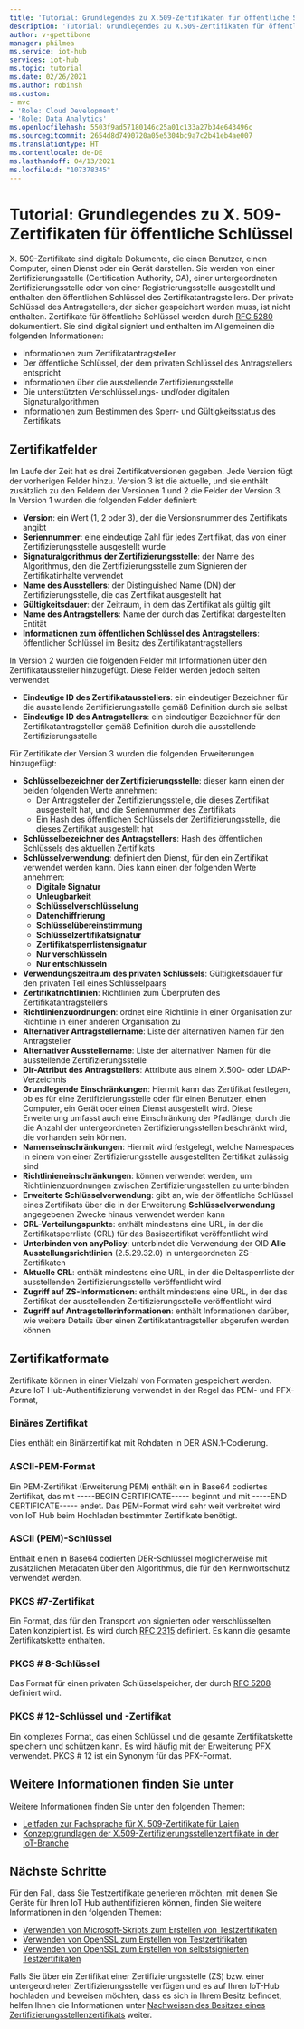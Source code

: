 ```yaml
---
title: 'Tutorial: Grundlegendes zu X.509-Zertifikaten für öffentliche Schlüssel für Azure IoT Hub | Microsoft-Dokumentation'
description: 'Tutorial: Grundlegendes zu X.509-Zertifikaten für öffentliche Schlüssel für Azure IoT Hub'
author: v-gpettibone
manager: philmea
ms.service: iot-hub
services: iot-hub
ms.topic: tutorial
ms.date: 02/26/2021
ms.author: robinsh
ms.custom:
- mvc
- 'Role: Cloud Development'
- 'Role: Data Analytics'
ms.openlocfilehash: 5503f9ad57180146c25a01c133a27b34e643496c
ms.sourcegitcommit: 2654d8d7490720a05e5304bc9a7c2b41eb4ae007
ms.translationtype: HT
ms.contentlocale: de-DE
ms.lasthandoff: 04/13/2021
ms.locfileid: "107378345"
---
```

# <a name="tutorial-understanding-x509-public-key-certificates"></a>Tutorial: Grundlegendes zu X. 509-Zertifikaten für öffentliche Schlüssel

X. 509-Zertifikate sind digitale Dokumente, die einen Benutzer, einen Computer, einen Dienst oder ein Gerät darstellen. Sie werden von einer Zertifizierungsstelle (Certification Authority, CA), einer untergeordneten Zertifizierungsstelle oder von einer Registrierungsstelle ausgestellt und enthalten den öffentlichen Schlüssel des Zertifikatantragstellers. Der private Schlüssel des Antragstellers, der sicher gespeichert werden muss, ist nicht enthalten. Zertifikate für öffentliche Schlüssel werden durch [RFC 5280](https://tools.ietf.org/html/rfc5280) dokumentiert. Sie sind digital signiert und enthalten im Allgemeinen die folgenden Informationen:

* Informationen zum Zertifikatantragsteller
* Der öffentliche Schlüssel, der dem privaten Schlüssel des Antragstellers entspricht
* Informationen über die ausstellende Zertifizierungsstelle
* Die unterstützten Verschlüsselungs- und/oder digitalen Signaturalgorithmen
* Informationen zum Bestimmen des Sperr- und Gültigkeitsstatus des Zertifikats

## <a name="certificate-fields"></a>Zertifikatfelder

Im Laufe der Zeit hat es drei Zertifikatversionen gegeben. Jede Version fügt der vorherigen Felder hinzu. Version 3 ist die aktuelle, und sie enthält zusätzlich zu den Feldern der Versionen 1 und 2 die Felder der Version 3. In Version 1 wurden die folgenden Felder definiert:

* **Version**: ein Wert (1, 2 oder 3), der die Versionsnummer des Zertifikats angibt
* **Seriennummer**: eine eindeutige Zahl für jedes Zertifikat, das von einer Zertifizierungsstelle ausgestellt wurde
* **Signaturalgorithmus der Zertifizierungsstelle**: der Name des Algorithmus, den die Zertifizierungsstelle zum Signieren der Zertifikatinhalte verwendet
* **Name des Ausstellers**: der Distinguished Name (DN) der Zertifizierungsstelle, die das Zertifikat ausgestellt hat
* **Gültigkeitsdauer**: der Zeitraum, in dem das Zertifikat als gültig gilt
* **Name des Antragstellers**: Name der durch das Zertifikat dargestellten Entität
* **Informationen zum öffentlichen Schlüssel des Antragstellers**: öffentlicher Schlüssel im Besitz des Zertifikatantragstellers

In Version 2 wurden die folgenden Felder mit Informationen über den Zertifikataussteller hinzugefügt. Diese Felder werden jedoch selten verwendet

* **Eindeutige ID des Zertifikatausstellers**: ein eindeutiger Bezeichner für die ausstellende Zertifizierungsstelle gemäß Definition durch sie selbst
* **Eindeutige ID des Antragstellers**: ein eindeutiger Bezeichner für den Zertifikatantragsteller gemäß Definition durch die ausstellende Zertifizierungsstelle

Für Zertifikate der Version 3 wurden die folgenden Erweiterungen hinzugefügt:

* **Schlüsselbezeichner der Zertifizierungsstelle**: dieser kann einen der beiden folgenden Werte annehmen:
  * Der Antragsteller der Zertifizierungsstelle, die dieses Zertifikat ausgestellt hat, und die Seriennummer des Zertifikats
  * Ein Hash des öffentlichen Schlüssels der Zertifizierungsstelle, die dieses Zertifikat ausgestellt hat
* **Schlüsselbezeichner des Antragstellers**: Hash des öffentlichen Schlüssels des aktuellen Zertifikats
* **Schlüsselverwendung**: definiert den Dienst, für den ein Zertifikat verwendet werden kann. Dies kann einen der folgenden Werte annehmen:
  * **Digitale Signatur**
  * **Unleugbarkeit**
  * **Schlüsselverschlüsselung**
  * **Datenchiffrierung**
  * **Schlüsselübereinstimmung**
  * **Schlüsselzertifikatsignatur**
  * **Zertifikatsperrlistensignatur**
  * **Nur verschlüsseln**
  * **Nur entschlüsseln**
* **Verwendungszeitraum des privaten Schlüssels**: Gültigkeitsdauer für den privaten Teil eines Schlüsselpaars
* **Zertifikatrichtlinien**: Richtlinien zum Überprüfen des Zertifikatantragstellers
* **Richtlinienzuordnungen**: ordnet eine Richtlinie in einer Organisation zur Richtlinie in einer anderen Organisation zu
* **Alternativer Antragstellername**: Liste der alternativen Namen für den Antragsteller
* **Alternativer Ausstellername**: Liste der alternativen Namen für die ausstellende Zertifizierungsstelle
* **Dir-Attribut des Antragstellers**: Attribute aus einem X.500- oder LDAP-Verzeichnis
* **Grundlegende Einschränkungen**: Hiermit kann das Zertifikat festlegen, ob es für eine Zertifizierungsstelle oder für einen Benutzer, einen Computer, ein Gerät oder einen Dienst ausgestellt wird. Diese Erweiterung umfasst auch eine Einschränkung der Pfadlänge, durch die die Anzahl der untergeordneten Zertifizierungsstellen beschränkt wird, die vorhanden sein können.
* **Namenseinschränkungen**: Hiermit wird festgelegt, welche Namespaces in einem von einer Zertifizierungsstelle ausgestellten Zertifikat zulässig sind
* **Richtlinieneinschränkungen**: können verwendet werden, um Richtlinienzuordnungen zwischen Zertifizierungsstellen zu unterbinden
* **Erweiterte Schlüsselverwendung**: gibt an, wie der öffentliche Schlüssel eines Zertifikats über die in der Erweiterung **Schlüsselverwendung** angegebenen Zwecke hinaus verwendet werden kann
* **CRL-Verteilungspunkte**: enthält mindestens eine URL, in der die Zertifikatsperrliste (CRL) für das Basiszertifikat veröffentlicht wird
* **Unterbinden von anyPolicy**: unterbindet die Verwendung der OID **Alle Ausstellungsrichtlinien** (2.5.29.32.0) in untergeordneten ZS-Zertifikaten
* **Aktuelle CRL**: enthält mindestens eine URL, in der die Deltasperrliste der ausstellenden Zertifizierungsstelle veröffentlicht wird
* **Zugriff auf ZS-Informationen**: enthält mindestens eine URL, in der das Zertifikat der ausstellenden Zertifizierungsstelle veröffentlicht wird
* **Zugriff auf Antragstellerinformationen**: enthält Informationen darüber, wie weitere Details über einen Zertifikatantragsteller abgerufen werden können

## <a name="certificate-formats"></a>Zertifikatformate

Zertifikate können in einer Vielzahl von Formaten gespeichert werden. Azure IoT Hub-Authentifizierung verwendet in der Regel das PEM- und PFX-Format,

### <a name="binary-certificate"></a>Binäres Zertifikat

Dies enthält ein Binärzertifikat mit Rohdaten in DER ASN.1-Codierung.

### <a name="ascii-pem-format"></a>ASCII-PEM-Format

Ein PEM-Zertifikat (Erweiterung PEM) enthält ein in Base64 codiertes Zertifikat, das mit -----BEGIN CERTIFICATE----- beginnt und mit -----END CERTIFICATE----- endet. Das PEM-Format wird sehr weit verbreitet wird von IoT Hub beim Hochladen bestimmter Zertifikate benötigt.

### <a name="ascii-pem-key"></a>ASCII (PEM)-Schlüssel

Enthält einen in Base64 codierten DER-Schlüssel möglicherweise mit zusätzlichen Metadaten über den Algorithmus, die für den Kennwortschutz verwendet werden.

### <a name="pkcs7-certificate"></a>PKCS #7-Zertifikat

Ein Format, das für den Transport von signierten oder verschlüsselten Daten konzipiert ist. Es wird durch [RFC 2315](https://tools.ietf.org/html/rfc2315) definiert. Es kann die gesamte Zertifikatskette enthalten.

### <a name="pkcs8-key"></a>PKCS # 8-Schlüssel

Das Format für einen privaten Schlüsselspeicher, der durch [RFC 5208](https://tools.ietf.org/html/rfc5208) definiert wird.

### <a name="pkcs12-key-and-certificate"></a>PKCS # 12-Schlüssel und -Zertifikat

Ein komplexes Format, das einen Schlüssel und die gesamte Zertifikatskette speichern und schützen kann. Es wird häufig mit der Erweiterung PFX verwendet. PKCS # 12 ist ein Synonym für das PFX-Format.

## <a name="for-more-information"></a>Weitere Informationen finden Sie unter

Weitere Informationen finden Sie unter den folgenden Themen:

* [Leitfaden zur Fachsprache für X. 509-Zertifikate für Laien](https://techcommunity.microsoft.com/t5/internet-of-things/the-layman-s-guide-to-x-509-certificate-jargon/ba-p/2203540)
* [Konzeptgrundlagen der X.509-Zertifizierungsstellenzertifikate in der IoT-Branche](https://docs.microsoft.com/azure/iot-hub/iot-hub-x509ca-concept)

## <a name="next-steps"></a>Nächste Schritte

Für den Fall, dass Sie Testzertifikate generieren möchten, mit denen Sie Geräte für Ihren IoT Hub authentifizieren können, finden Sie weitere Informationen in den folgenden Themen:

* [Verwenden von Microsoft-Skripts zum Erstellen von Testzertifikaten](tutorial-x509-scripts.md)
* [Verwenden von OpenSSL zum Erstellen von Testzertifikaten](tutorial-x509-openssl.md)
* [Verwenden von OpenSSL zum Erstellen von selbstsignierten Testzertifikaten](tutorial-x509-self-sign.md)

Falls Sie über ein Zertifikat einer Zertifizierungsstelle (ZS) bzw. einer untergeordneten Zertifizierungsstelle verfügen und es auf Ihren IoT-Hub hochladen und beweisen möchten, dass es sich in Ihrem Besitz befindet, helfen Ihnen die Informationen unter [Nachweisen des Besitzes eines Zertifizierungsstellenzertifikats](tutorial-x509-prove-possession.md) weiter.
